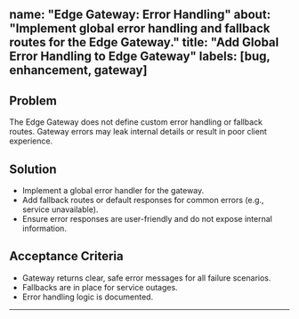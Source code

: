 name: "Edge Gateway: Error Handling"
about: "Implement global error handling and fallback routes for the Edge Gateway."
title: "Add Global Error Handling to Edge Gateway"
labels: [bug, enhancement, gateway]
---

## Problem
The Edge Gateway does not define custom error handling or fallback routes. Gateway errors may leak internal details or result in poor client experience.

## Solution
- Implement a global error handler for the gateway.
- Add fallback routes or default responses for common errors (e.g., service unavailable).
- Ensure error responses are user-friendly and do not expose internal information.

## Acceptance Criteria
- Gateway returns clear, safe error messages for all failure scenarios.
- Fallbacks are in place for service outages.
- Error handling logic is documented.

---
